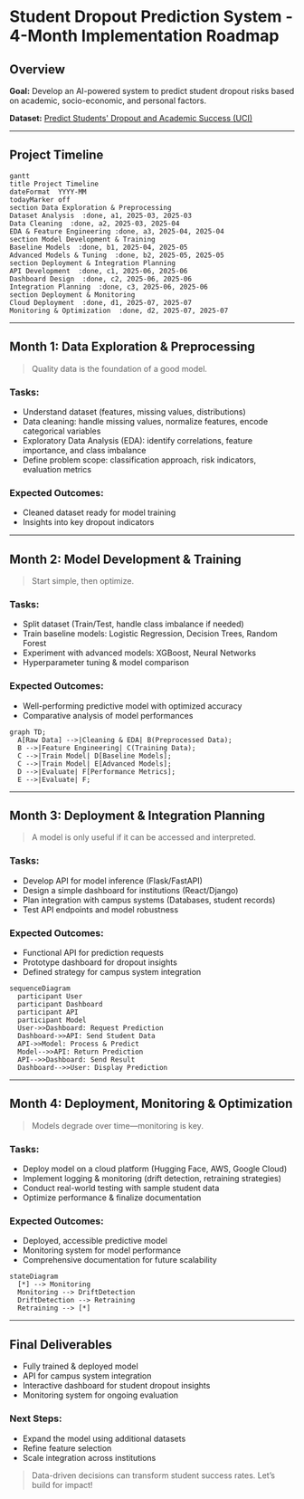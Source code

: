 # Student Dropout Prediction System - 4-Month Implementation Roadmap

## Overview
**Goal:** Develop an AI-powered system to predict student dropout risks based on academic, socio-economic, and personal factors.

**Dataset:** [Predict Students' Dropout and Academic Success (UCI)](https://archive.ics.uci.edu/dataset/697/predict+students+dropout+and+academic+success)

---

## Project Timeline

```mermaid
gantt
title Project Timeline
dateFormat  YYYY-MM
todayMarker off
section Data Exploration & Preprocessing
Dataset Analysis  :done, a1, 2025-03, 2025-03
Data Cleaning  :done, a2, 2025-03, 2025-04
EDA & Feature Engineering :done, a3, 2025-04, 2025-04
section Model Development & Training
Baseline Models  :done, b1, 2025-04, 2025-05
Advanced Models & Tuning  :done, b2, 2025-05, 2025-05
section Deployment & Integration Planning
API Development  :done, c1, 2025-06, 2025-06
Dashboard Design  :done, c2, 2025-06, 2025-06
Integration Planning  :done, c3, 2025-06, 2025-06
section Deployment & Monitoring
Cloud Deployment  :done, d1, 2025-07, 2025-07
Monitoring & Optimization  :done, d2, 2025-07, 2025-07
```

---

## Month 1: Data Exploration & Preprocessing
> Quality data is the foundation of a good model.

### Tasks:
- Understand dataset (features, missing values, distributions)
- Data cleaning: handle missing values, normalize features, encode categorical variables
- Exploratory Data Analysis (EDA): identify correlations, feature importance, and class imbalance
- Define problem scope: classification approach, risk indicators, evaluation metrics

### Expected Outcomes:
- Cleaned dataset ready for model training
- Insights into key dropout indicators

---

## Month 2: Model Development & Training
> Start simple, then optimize.

### Tasks:
- Split dataset (Train/Test, handle class imbalance if needed)
- Train baseline models: Logistic Regression, Decision Trees, Random Forest
- Experiment with advanced models: XGBoost, Neural Networks
- Hyperparameter tuning & model comparison

### Expected Outcomes:
- Well-performing predictive model with optimized accuracy
- Comparative analysis of model performances

```mermaid
graph TD;
  A[Raw Data] -->|Cleaning & EDA| B(Preprocessed Data);
  B -->|Feature Engineering| C(Training Data);
  C -->|Train Model| D[Baseline Models];
  C -->|Train Model| E[Advanced Models];
  D -->|Evaluate| F[Performance Metrics];
  E -->|Evaluate| F;
```

---

## Month 3: Deployment & Integration Planning
> A model is only useful if it can be accessed and interpreted.

### Tasks:
- Develop API for model inference (Flask/FastAPI)
- Design a simple dashboard for institutions (React/Django)
- Plan integration with campus systems (Databases, student records)
- Test API endpoints and model robustness

### Expected Outcomes:
- Functional API for prediction requests
- Prototype dashboard for dropout insights
- Defined strategy for campus system integration

```mermaid
sequenceDiagram
  participant User
  participant Dashboard
  participant API
  participant Model
  User->>Dashboard: Request Prediction
  Dashboard->>API: Send Student Data
  API->>Model: Process & Predict
  Model-->>API: Return Prediction
  API-->>Dashboard: Send Result
  Dashboard-->>User: Display Prediction
```

---

## Month 4: Deployment, Monitoring & Optimization
> Models degrade over time—monitoring is key.

### Tasks:
- Deploy model on a cloud platform (Hugging Face, AWS, Google Cloud)
- Implement logging & monitoring (drift detection, retraining strategies)
- Conduct real-world testing with sample student data
- Optimize performance & finalize documentation

### Expected Outcomes:
- Deployed, accessible predictive model
- Monitoring system for model performance
- Comprehensive documentation for future scalability

```mermaid
stateDiagram
  [*] --> Monitoring
  Monitoring --> DriftDetection
  DriftDetection --> Retraining
  Retraining --> [*]
```

---

## Final Deliverables
- Fully trained & deployed model
- API for campus system integration
- Interactive dashboard for student dropout insights
- Monitoring system for ongoing evaluation

### Next Steps:
- Expand the model using additional datasets
- Refine feature selection
- Scale integration across institutions

> Data-driven decisions can transform student success rates. Let’s build for impact!
